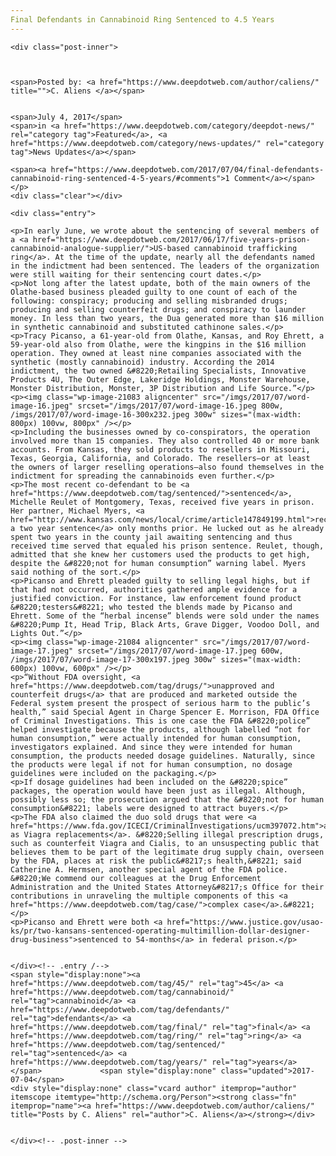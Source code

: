 ```yaml
---
Final Defendants in Cannabinoid Ring Sentenced to 4.5 Years
---
```

<article class="post-listing post-21076 post type-post status-publish format-standard has-post-thumbnail hentry  tag-4383 tag-cannabinoid tag-defendants tag-final tag-ring tag-sentenced tag-years">
    
    <div class="post-inner">
    
    
        
    <span>Posted by: <a href="https://www.deepdotweb.com/author/caliens/" title="">C. Aliens </a></span>
    
    
    <span>July 4, 2017</span>
    <span>in <a href="https://www.deepdotweb.com/category/deepdot-news/" rel="category tag">Featured</a>, <a href="https://www.deepdotweb.com/category/news-updates/" rel="category tag">News Updates</a></span>
    
    <span><a href="https://www.deepdotweb.com/2017/07/04/final-defendants-cannabinoid-ring-sentenced-4-5-years/#comments">1 Comment</a></span>
    </p>
    <div class="clear"></div>
    
    <div class="entry">
    
    <p>In early June, we wrote about the sentencing of several members of a <a href="https://www.deepdotweb.com/2017/06/17/five-years-prison-cannabinoid-analogue-supplier/">US-based cannabinoid trafficking ring</a>. At the time of the update, nearly all the defendants named in the indictment had been sentenced. The leaders of the organization were still waiting for their sentencing court dates.</p>
    <p>Not long after the latest update, both of the main owners of the Olathe-based business pleaded guilty to one count of each of the following: conspiracy; producing and selling misbranded drugs; producing and selling counterfeit drugs; and conspiracy to launder money. In less than two years, the Dua generated more than $16 million in synthetic cannabinoid and substituted cathinone sales.</p>
    <p>Tracy Picanso, a 61-year-old from Olathe, Kansas, and Roy Ehrett, a 59-year-old also from Olathe, were the kingpins in the $16 million operation. They owned at least nine companies associated with the synthetic (mostly cannabinoid) industry. According the 2014 indictment, the two owned &#8220;Retailing Specialists, Innovative Products 4U, The Outer Edge, Lakeridge Holdings, Monster Warehouse, Monster Distribution, Monster, 3P Distribution and Life Source.”</p>
    <p><img class="wp-image-21083 aligncenter" src="/imgs/2017/07/word-image-16.jpeg" srcset="/imgs/2017/07/word-image-16.jpeg 800w, /imgs/2017/07/word-image-16-300x232.jpeg 300w" sizes="(max-width: 800px) 100vw, 800px" /></p>
    <p>Including the businesses owned by co-conspirators, the operation involved more than 15 companies. They also controlled 40 or more bank accounts. From Kansas, they sold products to resellers in Missouri, Texas, Georgia, California, and Colorado. The resellers—or at least the owners of larger reselling operations—also found themselves in the indictment for spreading the cannabinoids even further.</p>
    <p>The most recent co-defendant to be <a href="https://www.deepdotweb.com/tag/sentenced/">sentenced</a>, Michelle Reulet of Montgomery, Texas, received five years in prison. Her partner, Michael Myers, <a href="http://www.kansas.com/news/local/crime/article147849199.html">received a two year sentence</a> only months prior. He lucked out as he already spent two years in the county jail awaiting sentencing and thus received time served that equaled his prison sentence. Reulet, though, admitted that she knew her customers used the products to get high, despite the &#8220;not for human consumption” warning label. Myers said nothing of the sort.</p>
    <p>Picanso and Ehrett pleaded guilty to selling legal highs, but if that had not occurred, authorities gathered ample evidence for a justified conviction. For instance, law enforcement found product &#8220;testers&#8221; who tested the blends made by Picanso and Ehrett. Some of the “herbal incense” blends were sold under the names &#8220;Pump It, Head Trip, Black Arts, Grave Digger, Voodoo Doll, and Lights Out.”</p>
    <p><img class="wp-image-21084 aligncenter" src="/imgs/2017/07/word-image-17.jpeg" srcset="/imgs/2017/07/word-image-17.jpeg 600w, /imgs/2017/07/word-image-17-300x197.jpeg 300w" sizes="(max-width: 600px) 100vw, 600px" /></p>
    <p>“Without FDA oversight, <a href="https://www.deepdotweb.com/tag/drugs/">unapproved and counterfeit drugs</a> that are produced and marketed outside the Federal system present the prospect of serious harm to the public’s health,” said Special Agent in Charge Spencer E. Morrison, FDA Office of Criminal Investigations. This is one case the FDA &#8220;police” helped investigate because the products, although labelled “not for human consumption,” were actually intended for human consumption, investigators explained. And since they were intended for human consumption, the products needed dosage guidelines. Naturally, since the products were legal if not for human consumption, no dosage guidelines were included on the packaging.</p>
    <p>If dosage guidelines had been included on the &#8220;spice” packages, the operation would have been just as illegal. Although, possibly less so; the prosecution argued that the &#8220;not for human consumption&#8221; labels were designed to attract buyers.</p>
    <p>The FDA also claimed the duo sold drugs that were <a href="https://www.fda.gov/ICECI/CriminalInvestigations/ucm397072.htm">advertised as Viagra replacements</a>. &#8220;Selling illegal prescription drugs, such as counterfeit Viagra and Cialis, to an unsuspecting public that believes them to be part of the legitimate drug supply chain, overseen by the FDA, places at risk the public&#8217;s health,&#8221; said Catherine A. Hermsen, another special agent of the FDA police. &#8220;We commend our colleagues at the Drug Enforcement Administration and the United States Attorney&#8217;s Office for their contributions in unraveling the multiple components of this <a href="https://www.deepdotweb.com/tag/case/">complex case</a>.&#8221;</p>
    <p>Picanso and Ehrett were both <a href="https://www.justice.gov/usao-ks/pr/two-kansans-sentenced-operating-multimillion-dollar-designer-drug-business">sentenced to 54-months</a> in federal prison.</p>
    
    
    </div><!-- .entry /-->
    <span style="display:none"><a href="https://www.deepdotweb.com/tag/45/" rel="tag">45</a> <a href="https://www.deepdotweb.com/tag/cannabinoid/" rel="tag">cannabinoid</a> <a href="https://www.deepdotweb.com/tag/defendants/" rel="tag">defendants</a> <a href="https://www.deepdotweb.com/tag/final/" rel="tag">final</a> <a href="https://www.deepdotweb.com/tag/ring/" rel="tag">ring</a> <a href="https://www.deepdotweb.com/tag/sentenced/" rel="tag">sentenced</a> <a href="https://www.deepdotweb.com/tag/years/" rel="tag">years</a></span>				<span style="display:none" class="updated">2017-07-04</span>
    <div style="display:none" class="vcard author" itemprop="author" itemscope itemtype="http://schema.org/Person"><strong class="fn" itemprop="name"><a href="https://www.deepdotweb.com/author/caliens/" title="Posts by C. Aliens" rel="author">C. Aliens</a></strong></div>
    
    
    </div><!-- .post-inner -->
</article><!-- .post-listing -->

